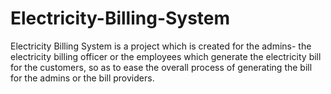 # Electricity-Billing-System
Electricity Billing System is a project which is created for the admins- the electricity billing officer or the employees which generate the electricity bill for the customers, so as to ease the overall process of generating the bill for the admins or the bill providers.
